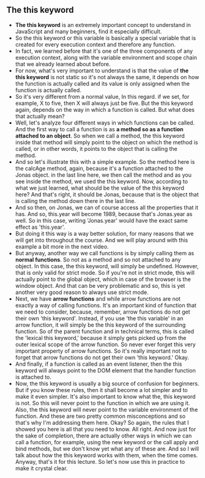 ## The this keyword

 - **The this keyword** is an extremely important concept to understand in JavaScript and many beginners, find it especially difficult.
- So the this keyword or this variable is basically a special variable that is created for every execution context and therefore any function.
- In fact, we learned before that it's one of the three components of any execution context, along with the variable environment and scope chain that we already learned about before.
- For now, what's very important to understand is that the value of **the this keyword** is not static so it's not always the same, it depends on how the function is actually called and its value is only assigned when the function is actually called.
- So it's very different from a normal value, In this regard. if we set, for example, X to five, then X will always just be five. But the this keyword again, depends on the way in which a function is called. But what does that actually mean?
- Well, let's analyze four different ways in which functions can be called. And the first way to call a function is as **a method so as a function attached to an object**. So when we call a method, the this keyword inside that method will simply point to the object on which the method is called, or in other words, it points to the object that is calling the method. 
- And so let's illustrate this with a simple example. So the method here is the calcAge method, again, because it's a function attached to the Jonas object. in the last line here, we then call the method and as you see inside the method, we used the this keyword. Now, according to what we just learned, what should be the value of the this keyword here? And that's right, it should be Jonas, because that is the object that is calling the method down there in the last line. 
- And so then, on Jonas, we can of course access all the properties that it has. And so, this.year will become 1989, because that's Jonas.year as well. So in this case, writing 'Jonas.year' would have the exact same effect as 'this.year'. 
- But doing it this way is a way better solution, for many reasons that we will get into throughout the course. And we will play around with this example a bit more in the next video. 
- But anyway, another way we call functions is by simply calling them as **normal functions**. So not as a method and so not attached to any object. In this case, the this keyword, will simply be undefined. However, that is only valid for strict mode. So if you're not in strict mode, this will actually point to the global object, which in case of the browser is the window object. And that can be very problematic and so, this is yet another very good reason to always use strict mode. 
- Next, we have **arrow functions** and while arrow functions are not exactly a way of calling functions. It's an important kind of function that we need to consider, because, remember, arrow functions do not get their own 'this keyword'. Instead, if you use 'the this variable' in an arrow function, it will simply be the this keyword of the surrounding function. So of the parent function and in technical terms, this is called the 'lexical this keyword,' because it simply gets picked up from the outer lexical scope of the arrow function. So never ever forget this very important property of arrow functions. So it's really important not to forget that arrow functions do not get their own 'this keyword.' Okay. 
- And finally, if a function is called as an event listener, then the this keyword will always point to the DOM element that the handler function is attached to. 
- Now, the this keyword is usually a big source of confusion for beginners. But if you know these rules, then it shall become a lot simpler and to make it even simpler. It's also important to know what the, this keyword is not. So this will never point to the function in which we are using it. Also, the this keyword will never point to the variable environment of the function. And these are two pretty common misconceptions and so that's why I'm addressing them here. Okay? So again, the rules that I showed you here is all that you need to know. All right. And now just for the sake of completion, there are actually other ways in which we can call a function, for example, using the new keyword or the call apply and bind methods, but we don't know yet what any of these are. And so I will talk about how the this keyword works with them, when the time comes. Anyway, that's it for this lecture. So let's now use this in practice to make it crystal clear.